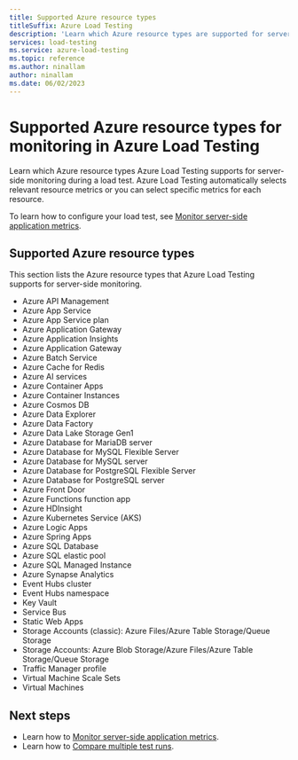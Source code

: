 ```yaml
---
title: Supported Azure resource types
titleSuffix: Azure Load Testing
description: 'Learn which Azure resource types are supported for server-side monitoring in Azure Load Testing. You can select specific metrics to be monitored during a load test.'
services: load-testing
ms.service: azure-load-testing
ms.topic: reference
ms.author: ninallam
author: ninallam
ms.date: 06/02/2023
---
```


# Supported Azure resource types for monitoring in Azure Load Testing

Learn which Azure resource types Azure Load Testing supports for server-side monitoring during a load test. Azure Load Testing automatically selects relevant resource metrics or you can select specific metrics for each resource.

To learn how to configure your load test, see [Monitor server-side application metrics](./how-to-monitor-server-side-metrics.md).

## Supported Azure resource types

This section lists the Azure resource types that Azure Load Testing supports for server-side monitoring.

* Azure API Management
* Azure App Service
* Azure App Service plan
* Azure Application Gateway
* Azure Application Insights
* Azure Application Gateway
* Azure Batch Service
* Azure Cache for Redis
* Azure AI services
* Azure Container Apps
* Azure Container Instances
* Azure Cosmos DB
* Azure Data Explorer
* Azure Data Factory
* Azure Data Lake Storage Gen1
* Azure Database for MariaDB server
* Azure Database for MySQL Flexible Server
* Azure Database for MySQL server
* Azure Database for PostgreSQL Flexible Server
* Azure Database for PostgreSQL server
* Azure Front Door
* Azure Functions function app
* Azure HDInsight
* Azure Kubernetes Service (AKS)
* Azure Logic Apps
* Azure Spring Apps
* Azure SQL Database
* Azure SQL elastic pool
* Azure SQL Managed Instance
* Azure Synapse Analytics
* Event Hubs cluster
* Event Hubs namespace
* Key Vault
* Service Bus
* Static Web Apps
* Storage Accounts (classic): Azure Files/Azure Table Storage/Queue Storage
* Storage Accounts: Azure Blob Storage/Azure Files/Azure Table Storage/Queue Storage
* Traffic Manager profile
* Virtual Machine Scale Sets
* Virtual Machines

## Next steps

* Learn how to [Monitor server-side application metrics](./how-to-monitor-server-side-metrics.md).
* Learn how to [Compare multiple test runs](./how-to-compare-multiple-test-runs.md).
